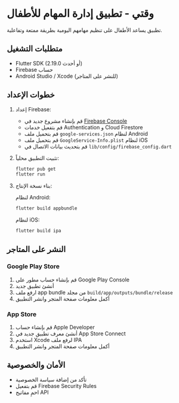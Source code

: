 # وقتي - تطبيق إدارة المهام للأطفال

تطبيق يساعد الأطفال على تنظيم مهامهم اليومية بطريقة ممتعة وتفاعلية.

## متطلبات التشغيل

- Flutter SDK (2.19.0 أو أحدث)
- Firebase حساب
- Android Studio / Xcode (للنشر على المتاجر)

## خطوات الإعداد

1. إعداد Firebase:
   - قم بإنشاء مشروع جديد في [Firebase Console](https://console.firebase.google.com)
   - قم بتفعيل خدمات Authentication و Cloud Firestore
   - قم بتحميل ملف `google-services.json` لنظام Android
   - قم بتحميل ملف `GoogleService-Info.plist` لنظام iOS
   - قم بتحديث بيانات الاتصال في `lib/config/firebase_config.dart`

2. تثبيت التطبيق محلياً:
   ```bash
   flutter pub get
   flutter run
   ```

3. بناء نسخة الإنتاج:
   
   لنظام Android:
   ```bash
   flutter build appbundle
   ```
   
   لنظام iOS:
   ```bash
   flutter build ipa
   ```

## النشر على المتاجر

### Google Play Store
1. قم بإنشاء حساب مطور على Google Play Console
2. أنشئ تطبيق جديد
3. ارفع ملف app bundle من مجلد `build/app/outputs/bundle/release`
4. أكمل معلومات صفحة المتجر وانشر التطبيق

### App Store
1. قم بإنشاء حساب Apple Developer
2. أنشئ معرف تطبيق جديد في App Store Connect
3. استخدم Xcode لرفع ملف IPA
4. أكمل معلومات صفحة المتجر وانشر التطبيق

## الأمان والخصوصية
- تأكد من إضافة سياسة الخصوصية
- قم بتفعيل Firebase Security Rules
- احمِ مفاتيح API 